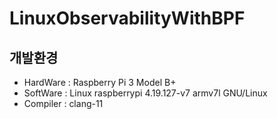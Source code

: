 # LinuxObservabilityWithBPF

## 개발환경
* HardWare : Raspberry Pi 3 Model B+
* SoftWare : Linux raspberrypi 4.19.127-v7 armv7l GNU/Linux
* Compiler : clang-11
